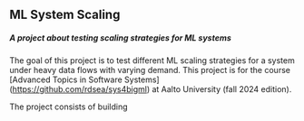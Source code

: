 ## ML System Scaling

##### A project about testing scaling strategies for ML systems

The goal of this project is to test different ML scaling strategies for a system under heavy data flows with varying demand. This project is for the course [Advanced Topics in Software Systems] (https://github.com/rdsea/sys4bigml) at Aalto University (fall 2024 edition).

The project consists of building 
